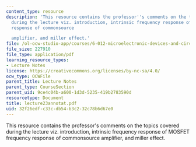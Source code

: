 ```yaml
---
content_type: resource
description: 'This resource contains the professor''s comments on the topics covered
  during the lecture viz. introduction, intrinsic frequency response of MOSFET frequency
  response of commonsource

  amplifier, and miller effect.'
file: /ol-ocw-studio-app/courses/6-012-microelectronic-devices-and-circuits-fall-2005/32f26edfc33cdb54b3c232c78b6d67e0_lecture23annotat.pdf
file_size: 227910
file_type: application/pdf
learning_resource_types:
- Lecture Notes
license: https://creativecommons.org/licenses/by-nc-sa/4.0/
ocw_type: OCWFile
parent_title: Lecture Notes
parent_type: CourseSection
parent_uid: 9ce4c04b-a600-1d3d-5235-419b2783590d
resourcetype: Document
title: lecture23annotat.pdf
uid: 32f26edf-c33c-db54-b3c2-32c78b6d67e0
---
```

This resource contains the professor's comments on the topics covered during the lecture viz. introduction, intrinsic frequency response of MOSFET frequency response of commonsource
amplifier, and miller effect.
